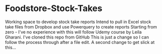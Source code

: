# Foodstore-Stock-Takes
Working space to develop stock take reports
Intend to pull in Excel stock take files from Dropbox and use Powerquery to create reports
Starting from zero - I've no experience with this will follow Udemy course by Leila Gharani.
I've cloned this repo from GitHub
This is just a change so I can follow the process through after a file edit.
A second change to get slick at this...
